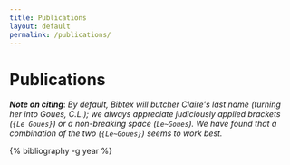 ```yaml
---
title: Publications
layout: default
permalink: /publications/
---
```


# Publications

***Note on citing***:
*By default, Bibtex will butcher Claire's last name (turning her into Goues,
C.L.); we always appreciate judiciously applied brackets (`{Le Goues}`) or a
non-breaking space (`Le~Goues`). We have found that a combination of the two
(`{Le~Goues}`) seems to work best.*

{% bibliography -g year %}
